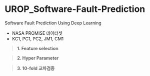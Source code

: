 # UROP_Software-Fault-Prediction
Software Fault Prediction Using Deep Learning

- NASA PROMISE 데이터셋
- KC1, PC1, PC2, JM1, CM1 

> **1. Feature selection**

> **2. Hyper Parameter**


> **3. 10-fold 교차검증**
